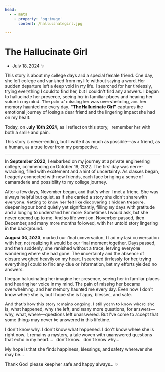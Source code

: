 ```yaml
---
head:
  - - meta
    - property: 'og:image'
      content: /hallucinategirl.jpg

---
```


# The Hallucinate Girl

* July 18, 2024 ✨

This story is about my college days and a special female friend. One day, she left college and vanished from my life without saying a word. Her sudden departure left a deep void in my life. I searched for her tirelessly, trying everything I could to find her, but I couldn't find any answers. I began to hallucinate her presence, seeing her in familiar places and hearing her voice in my mind. The pain of missing her was overwhelming, and her memory haunted me every day. **"The Hallucinate Girl"** captures the emotional journey of losing a dear friend and the lingering impact she had on my heart.

Today, on **July 18th 2024**, as I reflect on this story, I remember her with both a smile and pain.

This story is never-ending, but I write it as much as possible—as a friend, as a human, as a true lover from my perspective.

---

In **September 2022**, I embarked on my journey at a private engineering college, commencing on October 19, 2022. The first day was nerve-wracking, filled with excitement and a hint of uncertainty. As classes began, I eagerly connected with new friends, each face bringing a sense of camaraderie and possibility to my college journey.

After a few days, November began, and that's when I met a friend. She was always helpful but quiet, as if she carried a story she didn't share with everyone. Getting to know her felt like discovering a hidden treasure, deepening our bond quietly yet significantly, filling my days with gratitude and a longing to understand her more. Sometimes I would ask, but she never opened up to me. And so life went on. November passed, then December, and many more months followed, with her untold story lingering in the background.

**August 30, 2023**, marked our final conversation, I had my last conversation with her, not realizing it would be our final moment together. Days passed, and then suddenly, she vanished without a trace, leaving everyone wondering where she had gone. The uncertainty and the absence of closure weighed heavily on my heart. I searched tirelessly for her, trying everything I could to find any clue or information, but my efforts yielded no answers. 

I began hallucinating her imagine her presence, seeing her in familiar places and hearing her voice in my mind. The pain of missing her became overwhelming, and her memory haunted me every day. Even now, I don't know where she is, but I hope she is happy, blessed, and safe. 

And that's how this story remains ongoing. I still yearn to know where she is, what happened, why she left, and many more questions, for answers—why, what, where—questions left unanswered. But I've come to accept that some things may never be answered in this lifetime.

I don't know why. I don't know what happened. I don't know where she is right now.  It remains a mystery, a tale woven with unanswered questions that echo in my heart.... I don't know. I don't know why... 

My hope is that she finds happiness, blessings, and safety wherever she may be...

Thank God, please keep her safe and happy always... ✨